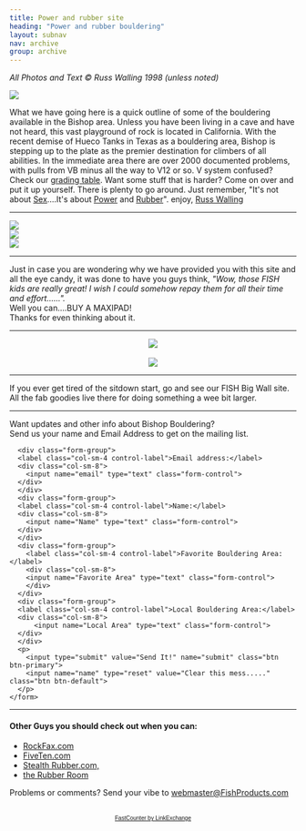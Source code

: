 ```yaml
---
title: Power and rubber site
heading: "Power and rubber bouldering"
layout: subnav
nav: archive
group: archive
---
```



<em>All Photos and Text © Russ Walling 1998 (unless noted)</em>


<div class="row">
  <div class="col-sm-3">
    <a href="#" class="thumbnail">
      <img src="{{ "/pics/pr1.jpeg" | prepend: site.baseurl }}">
    </a>
  </div>
  <div class="col-sm-9">
    <p class="lead">
      What we have going here is a quick outline of some of the bouldering available in the Bishop area. Unless you have been living in a cave and have not heard, this vast playground of rock is located in California. With the recent demise of Hueco Tanks in Texas as a bouldering area, Bishop is stepping up to the plate as the premier destination for climbers of all abilities. In the immediate area there are over 2000 documented problems, with pulls from VB minus all the way to V12 or so. V system confused? Check our <a href="{{ "/powerandrubber/grades" | prepend: site.baseurl }}" target="_blank">grading table</a>. Want some stuff that is harder? Come on over and put it up yourself. There is plenty to go around. Just remember, "It's not about <a href="{{ "/powerandrubber/sex" | prepend: site.baseurl }}" target="_blank">Sex</a>....It's about <a href="{{ "/powerandrubber/power" | prepend: site.baseurl }}" target="_blank">Power</a> and <a href="{{ "/powerandrubber/rubber" | prepend: site.baseurl }}" target="_blank">Rubber</a>". enjoy, <a href="mailto:Russ@FishProducts.com?subject=PR%20Site">Russ Walling
    </p>
  </div>
</div>

<hr />

<div class="row">
  <div class="col-sm-2"></div>
  <div class="col-sm-8">
    <div class="col-sm-4">
      <a href="{{ "/powerandrubber/areas" | prepend: site.baseurl }}">
        <img src="{{ "/pics/areas.jpeg" | prepend: site.baseurl }}">
      </a>
    </div>
    <div class="col-sm-4">
      <a href="{{ "/powerandrubber/maps" | prepend: site.baseurl }}">
        <img src="{{ "/pics/maps.jpeg" | prepend: site.baseurl }}">
      </a>
    </div>
    <div class="col-sm-4">
      <a href="{{ "/powerandrubber/buy" | prepend: site.baseurl }}">
        <img src="{{ "/pics/buy.jpeg" | prepend: site.baseurl }}">
      </a>
    </div>
   </div>
  <div class="col-sm-2"></div>
 </div>

 <hr />

<p>
  Just in case you are wondering why we have provided you with this site and all the eye candy, it was done to have you guys think, <i>"Wow, those FISH kids are really great! I wish I could somehow repay them for all their time and effort......".</i> <br />Well you can....BUY A MAXIPAD!<br />Thanks for even thinking about it.<br />
</p>

<hr />

<div class="row">
  <div class="col-sm-12">
    <center>
      <img src="{{ "/pics/bishopweather.gif" | prepend: site.baseurl }}">
      <br />
      <br />
      <a href="{{ "/" | prepend: site.baseurl }}" target="_blank">
        <img src="{{ "/pics/scaredman.jpeg" | prepend: site.baseurl }}">
      </a>
    </center>
  </div>
</div>

<hr />

<p>
If you ever get tired of
the sitdown start, go and see our FISH Big Wall site.<br>
All the fab goodies live there for doing something a wee bit larger.
</p>

<hr />

<p>
  Want updates and other info about Bishop Bouldering?<br> Send us your name and Email Address to get on the mailing list.
</p>
<div class="row">
  <div class="col-sm-12">
    <form action="{{ "/cgi-bin/FormMail.pl" | prepend: site.baseurl }}" method="POST">
      <input type="hidden" name="subject" value="PR Email">

      <div class="form-group">
      <label class="col-sm-4 control-label">Email address:</label>
      <div class="col-sm-8">
        <input name="email" type="text" class="form-control">
      </div>
      </div>
      <div class="form-group">
      <label class="col-sm-4 control-label">Name:</label>
      <div class="col-sm-8">
        <input name="Name" type="text" class="form-control">
      </div>
      </div>
      <div class="form-group">
        <label class="col-sm-4 control-label">Favorite Bouldering Area:</label>
        <div class="col-sm-8">
        <input name="Favorite Area" type="text" class="form-control">
        </div>
      </div>
      <div class="form-group">
      <label class="col-sm-4 control-label">Local Bouldering Area:</label>
      <div class="col-sm-8">
          <input name="Local Area" type="text" class="form-control">
      </div>
      </div>
      <p>
        <input type="submit" value="Send It!" name="submit" class="btn btn-primary">
        <input name="name" type="reset" value="Clear this mess....." class="btn btn-default">
      </p>
    </form>
  </div>
</div>

<hr />

<h4>
  Other Guys you should check out when you can:
</h4>
<div class="row">
  <ul style="none">
    <li>
      <a href="http://www.rockfax.com/" target="_blank">RockFax.com</a>
    </li>
    <li>
      <a href="http://www.fiveten.com/" target="_blank">FiveTen.com</a>
    </li>
    <li>
      <a href="http://www.stealthrubber.com/" target="_blank">Stealth Rubber.com,</a>
    </li>
    <li>
      <a href="http://www.rubberroomresoles.com/" target="_blank">the Rubber Room</a>
    </li>
  </ul>
</div>

<p>
  Problems or comments? Send your vibe to <a href="mailto:webmaster@fishproducts.com?subject=Webmaster" target="_blank">webmaster@FishProducts.com</a>
</p>

<center>
    <!-- BEGIN FASTCOUNTER CODE -->
    <a href="http://member.linkexchange.com/cgi-bin/fc/fastcounter-login?1112182" target="_top">
        <img src="http://fastcounter.linkexchange.com/fastcounter?1112182+2224371" border="0" align="BOTTOM" width="0" height="0" style="display: none !important; visibility: hidden !important; opacity: 0 !important; background-position: 0px 0px;">
    </a>
    <!-- END FASTCOUNTER CODE -->
    <br>
    <!-- BEGIN FASTCOUNTER LINK -->
    <font size="-2" face="arial"><a href="http://fastcounter.linkexchange.com/fc-join" target="_top">FastCounter
by LinkExchange</a> 
    </font>
    <br>
    <!-- END FASTCOUNTER LINK -->
</center>
